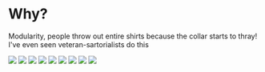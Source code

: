 # Why?

Modularity, people throw out entire shirts because the collar starts to thray! I've even seen veteran-sartorialists do this

<img src="/.pix/tailoring/collar1.webp" style="max-width: 390px; height: auto;">
<img src="/.pix/tailoring/collar2.webp" style="max-width: 390px; height: auto;">
<img src="/.pix/tailoring/collar3.webp" style="max-width: 390px; height: auto;">
<img src="/.pix/tailoring/collar4.webp" style="max-width: 390px; height: auto;">
<img src="/.pix/tailoring/collar5.webp" style="max-width: 390px; height: auto;">
<img src="/.pix/tailoring/collar6.webp" style="max-width: 390px; height: auto;">
<img src="/.pix/tailoring/collar7.webp" style="max-width: 390px; height: auto;">
<img src="/.pix/tailoring/collar8.webp" style="max-width: 390px; height: auto;">
<img src="/.pix/tailoring/collar9.webp" style="max-width: 390px; height: auto;">
